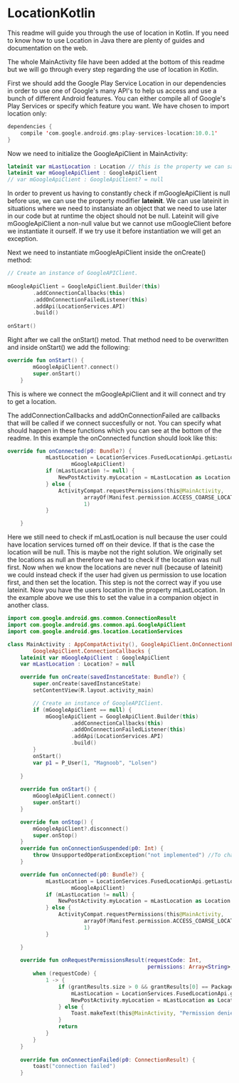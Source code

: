 # LocationKotlin

This readme will guide you through the use of location in Kotlin. If you need to know how to use Location in Java there are plenty of guides and documentation on the web. 

The whole MainActivity file have been added at the bottom of this readme but we will go through every step regarding the use of location in Kotlin. 

First we should add the Google Play Service Location in our dependencies in order to use one of Google's many API's to help us access and use a bunch of different Android features. You can either compile all of Google's Play Services or specify which feature you want. We have chosen to import location only: 
```Kotlin
dependencies {
    compile 'com.google.android.gms:play-services-location:10.0.1'
}
```

Now we need to initialize the GoogleApiClient in MainActivity:

```Kotlin
lateinit var mLastLocation : Location // this is the property we can save the location in
lateinit var mGoogleApiClient : GoogleApiClient
// var mGoogleApiClient : GoogleApiClient? = null
```
In order to prevent us having to constantly check if mGoogleApiClient is null before use, we can use the property modifier <b>lateinit</b>.
We can use lateinit in situations where we need to instansiate an object that we need to use later in our code but at runtime the object should not be null. Lateinit will give mGoogleApiClient a non-null value but we cannot use mGoogleClient before we instantiate it ourself. If we try use it before instantiation we will get an exception. 

Next we need to instantiate mGoogleApiClient inside the onCreate() method:
```Kotlin
// Create an instance of GoogleAPIClient.
        
mGoogleApiClient = GoogleApiClient.Builder(this)
        .addConnectionCallbacks(this)
        .addOnConnectionFailedListener(this)
        .addApi(LocationServices.API)
        .build()
        
onStart()
```

Right after we call the onStart() metod. That method need to be overwritten and inside onStart() we add the following:
```Kotlin
override fun onStart() {
        mGoogleApiClient?.connect()
        super.onStart()
    }
```
This is where we connect the mGoogleApiClient and it will connect and try to get a location.

The addConnectionCallbacks and addOnConnectionFailed are callbacks that will be called if we connect succesfully or not. You can specify what should happen in these functions which you can see at the bottom of the readme. In this example the onConnected function should look like this: 
```Kotlin
override fun onConnected(p0: Bundle?) {
            mLastLocation = LocationServices.FusedLocationApi.getLastLocation(
                    mGoogleApiClient)
            if (mLastLocation != null) {
                NewPostActivity.myLocation = mLastLocation as Location
            } else {
                ActivityCompat.requestPermissions(this@MainActivity,
                        arrayOf(Manifest.permission.ACCESS_COARSE_LOCATION),
                        1)
            }

    }
```
Here we still need to check if mLastLocation is null because the user could have location services turned off on their device. If that is the case the location will be null. 
This is maybe not the right solution. We originally set the locations as null an therefore we had to check if the location was null first. Now when we know the locations are never null (because of lateinit) we could instead check if the user had given us permission to use location first, and then set the location. This step is not the correct way if you use lateinit. 
Now you have the users location in the property mLastLocation. In the example above we use this to set the value in a companion object in another class. 



```Kotlin
import com.google.android.gms.common.ConnectionResult
import com.google.android.gms.common.api.GoogleApiClient
import com.google.android.gms.location.LocationServices

class MainActivity : AppCompatActivity(), GoogleApiClient.OnConnectionFailedListener,
        GoogleApiClient.ConnectionCallbacks {
    lateinit var mGoogleApiClient : GoogleApiClient
    var mLastLocation : Location? = null

    override fun onCreate(savedInstanceState: Bundle?) {
        super.onCreate(savedInstanceState)
        setContentView(R.layout.activity_main)

        // Create an instance of GoogleAPIClient.
        if (mGoogleApiClient == null) {
            mGoogleApiClient = GoogleApiClient.Builder(this)
                    .addConnectionCallbacks(this)
                    .addOnConnectionFailedListener(this)
                    .addApi(LocationServices.API)
                    .build()
        }
        onStart()
        var p1 = P_User(1, "Magnoob", "Lolsen")
        
    }
    
    override fun onStart() {
        mGoogleApiClient.connect()
        super.onStart()
    }

    override fun onStop() {
        mGoogleApiClient?.disconnect()
        super.onStop()
    }
    override fun onConnectionSuspended(p0: Int) {
        throw UnsupportedOperationException("not implemented") //To change body of created functions use File | Settings | File     Templates.
    }

    override fun onConnected(p0: Bundle?) {
            mLastLocation = LocationServices.FusedLocationApi.getLastLocation(
                    mGoogleApiClient)
            if (mLastLocation != null) {
                NewPostActivity.myLocation = mLastLocation as Location
            } else {
                ActivityCompat.requestPermissions(this@MainActivity,
                        arrayOf(Manifest.permission.ACCESS_COARSE_LOCATION),
                        1)
            }

    }
    
    override fun onRequestPermissionsResult(requestCode: Int,
                                            permissions: Array<String>, grantResults: IntArray) {
        when (requestCode) {
            1 -> {
                if (grantResults.size > 0 && grantResults[0] == PackageManager.PERMISSION_GRANTED) {
                    mLastLocation = LocationServices.FusedLocationApi.getLastLocation(mGoogleApiClient)
                    NewPostActivity.myLocation = mLastLocation as Location
                } else {
                    Toast.makeText(this@MainActivity, "Permission denied to get your location", Toast.LENGTH_SHORT).show()
                }
                return
            }
        }
    }
    
    override fun onConnectionFailed(p0: ConnectionResult) {
        toast("connection failed")
    }


```
